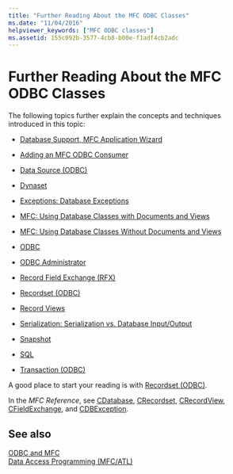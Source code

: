```yaml
---
title: "Further Reading About the MFC ODBC Classes"
ms.date: "11/04/2016"
helpviewer_keywords: ["MFC ODBC classes"]
ms.assetid: 155c092b-3577-4cb8-b00e-f1adf4cb2adc
---
```

# Further Reading About the MFC ODBC Classes

The following topics further explain the concepts and techniques introduced in this topic:

- [Database Support, MFC Application Wizard](../../mfc/reference/database-support-mfc-application-wizard.md)

- [Adding an MFC ODBC Consumer](../../mfc/reference/adding-an-mfc-odbc-consumer.md)

- [Data Source (ODBC)](../../data/odbc/data-source-odbc.md)

- [Dynaset](../../data/odbc/dynaset.md)

- [Exceptions: Database Exceptions](../../mfc/exceptions-database-exceptions.md)

- [MFC: Using Database Classes with Documents and Views](../../data/mfc-using-database-classes-with-documents-and-views.md)

- [MFC: Using Database Classes Without Documents and Views](../../data/mfc-using-database-classes-without-documents-and-views.md)

- [ODBC](../../data/odbc/odbc-basics.md)

- [ODBC Administrator](../../data/odbc/odbc-administrator.md)

- [Record Field Exchange (RFX)](../../data/odbc/record-field-exchange-rfx.md)

- [Recordset (ODBC)](../../data/odbc/recordset-odbc.md)

- [Record Views](../../data/record-views-mfc-data-access.md)

- [Serialization: Serialization vs. Database Input/Output](../../mfc/serialization-serialization-vs-database-input-output.md)

- [Snapshot](../../data/odbc/snapshot.md)

- [SQL](../../data/odbc/sql.md)

- [Transaction (ODBC)](../../data/odbc/transaction-odbc.md)

A good place to start your reading is with [Recordset (ODBC)](../../data/odbc/recordset-odbc.md).

In the *MFC Reference*, see [CDatabase](../../mfc/reference/cdatabase-class.md), [CRecordset](../../mfc/reference/crecordset-class.md), [CRecordView](../../mfc/reference/crecordview-class.md), [CFieldExchange](../../mfc/reference/cfieldexchange-class.md), and [CDBException](../../mfc/reference/cdbexception-class.md).

## See also

[ODBC and MFC](../../data/odbc/odbc-and-mfc.md)<br/>
[Data Access Programming (MFC/ATL)](../../data/data-access-programming-mfc-atl.md)
